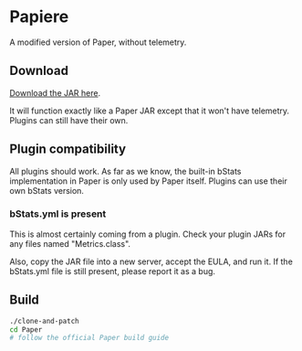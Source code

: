 # Papiere

A modified version of Paper, without telemetry.

## Download

[Download the JAR here](https://nightly.link/charles19132/papiere/workflows/build/main/paperclip-jar.zip).

It will function exactly like a Paper JAR except that it won't have telemetry. Plugins can still have their own.

## Plugin compatibility

All plugins should work. As far as we know, the built-in bStats implementation in Paper is only used by Paper itself. Plugins can use their own bStats version.

### bStats.yml is present

This is almost certainly coming from a plugin. Check your plugin JARs for any files named "Metrics.class".

Also, copy the JAR file into a new server, accept the EULA, and run it. If the bStats.yml file is still present, please report it as a bug.

## Build

```sh
./clone-and-patch
cd Paper
# follow the official Paper build guide
```
